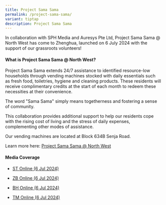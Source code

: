 ```yaml
---
title: Project Sama Sama
permalink: /project-sama-sama/
variant: tiptap
description: Project Sama Sama
---
```

<p>In collaboration with SPH Media and Auresys Pte Ltd, Project Sama Sama
@ North West has come to Zhenghua, launched on 6 July 2024 with the support
of our grassroots volunteers!</p>
<p></p>
<h4>What is <strong>Project Sama Sama @ North West</strong>?</h4>
<p>Project Sama Sama extends 24/7 assistance to identified resource-low households
through vending machines stocked with daily essentials such as fresh food,
toiletries, hygiene and cleaning products. These residents will receive
complimentary credits at the start of each month to redeem these necessities
at their convenience.</p>
<p>The word "Sama Sama" simply means togetherness and fostering a sense of
community.</p>
<p>This collaboration provides additional support to help our residents cope
with the rising cost of living and the stress of daily expenses, complementing
other modes of assistance.</p>
<p>Our vending machines are located at Block 634B Senja Road.</p>
<p>Learn more here: <a href="https://northwest.cdc.gov.sg/programmes/caring/project-sama/" rel="noopener noreferrer nofollow" target="_blank">Project Sama Sama @ North West</a>
</p>
<h4>Media Coverage</h4>
<ul data-tight="true" class="tight">
<li>
<p><a href="https://www.straitstimes.com/singapore/new-programme-to-help-zhenghua-estate-households-cope-with-rising-cost-of-living" rel="noopener noreferrer nofollow" target="_blank">ST Online (6 Jul 2024)</a>
</p>
</li>
<li>
<p><a href="https://www.zaobao.com.sg/realtime/singapore/story20240706-4071963" rel="noopener noreferrer nofollow" target="_blank">ZB Online (6 Jul 2024)</a>
</p>
</li>
<li>
<p><a href="https://www.beritaharian.sg/singapura/program-baru-bantu-penduduk-zhenghua-tangani-kos-sara-hidup" rel="noopener noreferrer nofollow" target="_blank">BH Online (6 Jul 2024)</a>
</p>
</li>
<li>
<p><a href="https://www.tamilmurasu.com.sg/singapore/story20240706-4073164" rel="noopener noreferrer nofollow" target="_blank">TM Online (6 Jul 2024)</a>
</p>
</li>
</ul>
<p></p>